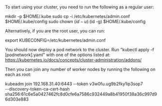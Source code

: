To start using your cluster, you need to run the following as a regular user:

  mkdir -p $HOME/.kube
  sudo cp -i /etc/kubernetes/admin.conf $HOME/.kube/config
  sudo chown $(id -u):$(id -g) $HOME/.kube/config

Alternatively, if you are the root user, you can run:

  export KUBECONFIG=/etc/kubernetes/admin.conf

You should now deploy a pod network to the cluster.
Run "kubectl apply -f [podnetwork].yaml" with one of the options listed at:
  https://kubernetes.io/docs/concepts/cluster-administration/addons/

Then you can join any number of worker nodes by running the following on each as root:

kubeadm join 192.168.31.40:6443 --token v3w0fu.ug9b2fky1ip3sop7 \
	--discovery-token-ca-cert-hash sha256:61c6e5a0427462fc8d0cfe6a7586c932449a8b41950f38a36c997d96d303e883 

